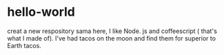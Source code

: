 # hello-world
creat a new respository
sama here, I like Node. js and coffeescript ( that's what I made of).
I've had tacos on the moon and find them for superior to Earth tacos.
